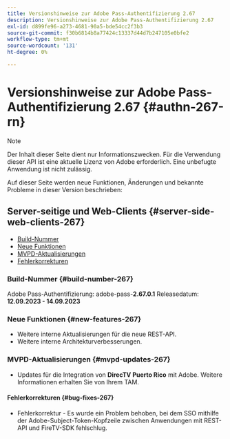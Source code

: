 ```yaml
---
title: Versionshinweise zur Adobe Pass-Authentifizierung 2.67
description: Versionshinweise zur Adobe Pass-Authentifizierung 2.67
exl-id: d899fe96-a273-4681-90a5-bde54cc2f3b3
source-git-commit: f30b6814b8a77424c13337d44d7b247105e0bfe2
workflow-type: tm+mt
source-wordcount: '131'
ht-degree: 0%

---
```


# Versionshinweise zur Adobe Pass-Authentifizierung 2.67 {#authn-267-rn}

>[!NOTE]
>
>Der Inhalt dieser Seite dient nur Informationszwecken. Für die Verwendung dieser API ist eine aktuelle Lizenz von Adobe erforderlich. Eine unbefugte Anwendung ist nicht zulässig.

Auf dieser Seite werden neue Funktionen, Änderungen und bekannte Probleme in dieser Version beschrieben:

## Server-seitige und Web-Clients {#server-side-web-clients-267}

* [Build-Nummer](#build-number-267)
* [Neue Funktionen](#new-features-267)
* [MVPD-Aktualisierungen](#mvpd-updates-267)
* [Fehlerkorrekturen](#bug-fixes-267)

### Build-Nummer {#build-number-267}

Adobe Pass-Authentifizierung: adobe-pass-**2.67.0.1**
Releasedatum: **12.09.2023 - 14.09.2023**

### Neue Funktionen {#new-features-267}

* Weitere interne Aktualisierungen für die neue REST-API.
* Weitere interne Architekturverbesserungen.

### MVPD-Aktualisierungen {#mvpd-updates-267}

* Updates für die Integration von **DirecTV Puerto Rico** mit Adobe. Weitere Informationen erhalten Sie von Ihrem TAM.

#### Fehlerkorrekturen {#bug-fixes-267}

* Fehlerkorrektur - Es wurde ein Problem behoben, bei dem SSO mithilfe der Adobe-Subject-Token-Kopfzeile zwischen Anwendungen mit REST-API und FireTV-SDK fehlschlug.
